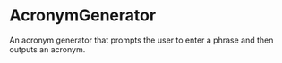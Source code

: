 # AcronymGenerator
 An acronym generator that prompts the user to enter a phrase and then outputs an acronym.
